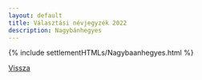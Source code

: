 ```yaml
---
layout: default
title: Választási névjegyzék 2022
description: Nagybánhegyes
---
```


{% include settlementHTMLs/Nagybaanhegyes.html %}

[Vissza](../)